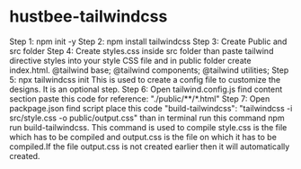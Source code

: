 # hustbee-tailwindcss
Step 1: npm init -y
Step 2: npm install tailwindcss
Step 3: Create Public and src folder
Step 4: Create styles.css inside src folder than paste tailwind directive styles into your style CSS file and in public folder create index.html.
    @tailwind base;
    @tailwind components;
    @tailwind utilities;
Step 5: npx tailwindcss init
    This is used to create a config file to customize the designs. It is an optional step.
Step 6: Open tailwind.config.js find content section paste this code for reference: "./public/**/*.html"
Step 7: Open packpage.json find script place this code "build-tailwindcss": "tailwindcss -i src/style.css -o public/output.css" than in terminal run this command npm   run build-tailwindcss.
    This command is used to compile style.css is the file which has to be compiled and output.css is the file on which it has to be compiled.If the file output.css is not created earlier then it will automatically created.

